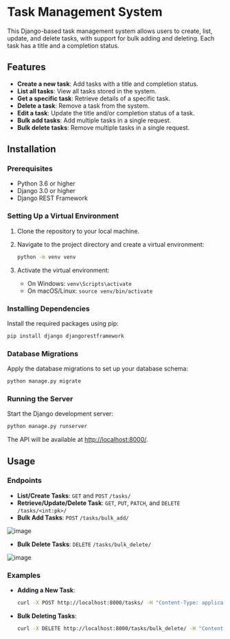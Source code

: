 # Task Management System

This Django-based task management system allows users to create, list, update, and delete tasks, with support for bulk adding and deleting. Each task has a title and a completion status.

## Features

- **Create a new task**: Add tasks with a title and completion status.
- **List all tasks**: View all tasks stored in the system.
- **Get a specific task**: Retrieve details of a specific task.
- **Delete a task**: Remove a task from the system.
- **Edit a task**: Update the title and/or completion status of a task.
- **Bulk add tasks**: Add multiple tasks in a single request.
- **Bulk delete tasks**: Remove multiple tasks in a single request.

## Installation

### Prerequisites

- Python 3.6 or higher
- Django 3.0 or higher
- Django REST Framework

### Setting Up a Virtual Environment

1. Clone the repository to your local machine.
2. Navigate to the project directory and create a virtual environment:

   ```bash
   python -m venv venv
   ```

3. Activate the virtual environment:
   - On Windows: `venv\Scripts\activate`
   - On macOS/Linux: `source venv/bin/activate`

### Installing Dependencies

Install the required packages using pip:

```bash
pip install django djangorestframework
```

### Database Migrations

Apply the database migrations to set up your database schema:

```bash
python manage.py migrate
```

### Running the Server

Start the Django development server:

```bash
python manage.py runserver
```

The API will be available at [http://localhost:8000/](http://localhost:8000/).

## Usage

### Endpoints

- **List/Create Tasks**: `GET` and `POST` `/tasks/`
- **Retrieve/Update/Delete Task**: `GET`, `PUT`, `PATCH`, and `DELETE` `/tasks/<int:pk>/`
- **Bulk Add Tasks**: `POST` `/tasks/bulk_add/`

![image](https://github.com/Addy-codes/Py-TaskKeeper/assets/72205091/6f018ecf-c54c-4da6-9a8f-77fa9d3540cd)


- **Bulk Delete Tasks**: `DELETE` `/tasks/bulk_delete/`

![image](https://github.com/Addy-codes/Py-TaskKeeper/assets/72205091/928e74bf-bf62-464b-a4d9-099654a17b22)



### Examples

- **Adding a New Task**:

  ```bash
  curl -X POST http://localhost:8000/tasks/ -H "Content-Type: application/json" -d '{"title": "New Task", "is_completed": false}'
  ```

- **Bulk Deleting Tasks**:

  ```bash
  curl -X DELETE http://localhost:8000/tasks/bulk_delete/ -H "Content-Type: application/json" -d '{"ids": [1,2,3]}'
  ```
